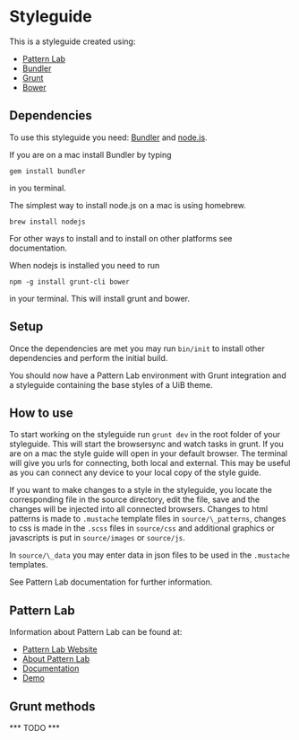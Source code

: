 # Styleguide

This is a styleguide created using:
- [Pattern Lab](http://patternlab.io/)
- [Bundler](http://bundler.io/)
- [Grunt](http://gruntjs.com/)
- [Bower](http://bower.io/)

## Dependencies

To use this styleguide you need:
[Bundler](http://bundler.io) and [node.js](http://nodejs.org/).

If you are on a mac install Bundler by typing

```
gem install bundler
```

in you terminal.

The simplest way to install node.js on a mac is using homebrew.

```
brew install nodejs
```

For other ways to install and to install on other platforms see documentation.

When nodejs is installed you need to run

```
npm -g install grunt-cli bower
```

in your terminal. This will install grunt and bower.

## Setup

Once the dependencies are met you may run `bin/init` to install other
dependencies and perform the initial build.

You should now have a Pattern Lab environment with Grunt integration and a
styleguide containing the base styles of a UiB theme.

## How to use

To start working on the styleguide run `grunt dev` in the root folder
of your styleguide. This will start the browsersync and watch tasks in
grunt. If you are on a mac the style guide will open in your default
browser. The terminal will give you urls for connecting, both local and
external. This may be useful as you can connect any device to your local
copy of the style guide.

If you want to make changes to a style in the styleguide, you locate the
corresponding file in the source directory, edit the file, save and the changes
will be injected into all connected browsers. Changes to html patterns is made
to `.mustache` template files in `source/\_patterns`, changes to css is made in
the `.scss` files in `source/css` and additional graphics or javascripts is put
in `source/images` or `source/js`.

In `source/\_data` you may enter data in json files to be used in the
`.mustache` templates.

See Pattern Lab documentation for further information.

## Pattern Lab

Information about Pattern Lab can be found at:

- [Pattern Lab Website](http://patternlab.io/)
- [About Pattern Lab](http://patternlab.io/about.html)
- [Documentation](http://patternlab.io/docs/index.html)
- [Demo](http://demo.patternlab.io/)

## Grunt methods

*** TODO ***

